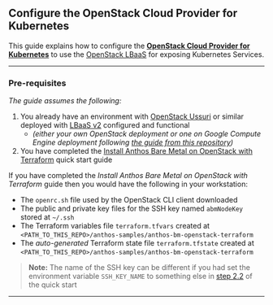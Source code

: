 ## Configure the OpenStack Cloud Provider for Kubernetes

This guide explains how to configure the [**OpenStack Cloud Provider for Kubernetes**](https://github.com/kubernetes/cloud-provider-openstack) to use the [OpenStack LBaaS](https://docs.openstack.org/mitaka/networking-guide/config-lbaas.html)
for exposing Kubernetes Services.

---
### Pre-requisites

_The guide assumes the following:_
1. You already have an environment with [OpenStack Ussuri](https://releases.openstack.org/ussuri/index.html) or similar deployed with [LBaaS v2](https://docs.openstack.org/mitaka/networking-guide/config-lbaas.html) configured and
functional
     - _(either your own OpenStack deployment or one on Google Compute Engine deployment following [the guide from this repository](/anthos-bm-openstack-terraform/docs/install_openstack_on_gce.md))_
2. You have completed the [Install Anthos Bare Metal on OpenStack with Terraform](/anthos-bm-openstack-terraform/docs/quickstart.md) quick start guide

If you have completed the *Install Anthos Bare Metal on OpenStack with Terraform*
guide then you would have the following in your workstation:
- The `openrc.sh` file used by the OpenStack CLI client downloaded
- The public and private key files for the SSH key named `abmNodeKey` stored at `~/.ssh`
- The Terraform variables file `terraform.tfvars` created at `<PATH_TO_THIS_REPO>/anthos-samples/anthos-bm-openstack-terraform`
- The _auto-generated_ Terraform state file `terraform.tfstate` created at `<PATH_TO_THIS_REPO>/anthos-samples/anthos-bm-openstack-terraform`

> **Note:** The name of the SSH key can be different if you had set the
> environment variable `SSH_KEY_NAME` to something else in [step 2.2](/docs/quickstart.md#22-create-and-upload-ssh-keys-to-be-used-by-the-openstack-vms) of the quick start

---
